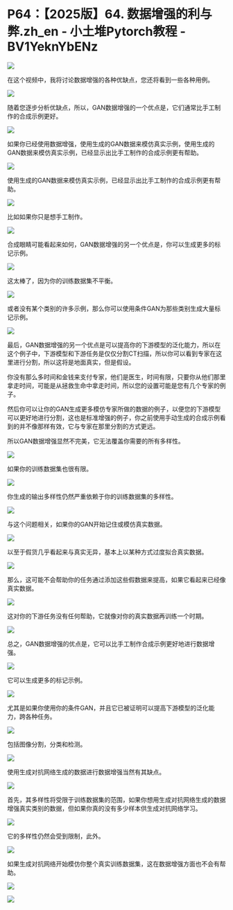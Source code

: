 # P64：【2025版】64. 数据增强的利与弊.zh_en - 小土堆Pytorch教程 - BV1YeknYbENz

![](img/b6489ecdfb895d780a788141c7d67ce7_0.png)

在这个视频中，我将讨论数据增强的各种优缺点，您还将看到一些各种用例。

![](img/b6489ecdfb895d780a788141c7d67ce7_2.png)

随着您逐步分析优缺点，所以，GAN数据增强的一个优点是，它们通常比手工制作的合成示例更好。

![](img/b6489ecdfb895d780a788141c7d67ce7_4.png)

如果你已经使用数据增强，使用生成的GAN数据来模仿真实示例，使用生成的GAN数据来模仿真实示例，已经显示出比手工制作的合成示例更有帮助。



![](img/b6489ecdfb895d780a788141c7d67ce7_6.png)

使用生成的GAN数据来模仿真实示例，已经显示出比手工制作的合成示例更有帮助。

![](img/b6489ecdfb895d780a788141c7d67ce7_8.png)

比如如果你只是想手工制作。

![](img/b6489ecdfb895d780a788141c7d67ce7_10.png)

合成眼睛可能看起来如何，GAN数据增强的另一个优点是，你可以生成更多的标记示例。

![](img/b6489ecdfb895d780a788141c7d67ce7_12.png)

这太棒了，因为你的训练数据集不平衡。

![](img/b6489ecdfb895d780a788141c7d67ce7_14.png)

或者没有某个类别的许多示例，那么你可以使用条件GAN为那些类别生成大量标记示例。

![](img/b6489ecdfb895d780a788141c7d67ce7_16.png)

最后，GAN数据增强的另一个优点是可以提高你的下游模型的泛化能力，所以在这个例子中，下游模型和下游任务是仅仅分割CT扫描，所以你可以看到专家在这里进行分割，所以这将是地面真实，但是假设。

你没有那么多时间和金钱来支付专家，他们是医生，时间有限，只要你从他们那里拿走时间，可能是从拯救生命中拿走时间，所以您的设置可能是您有几个专家的例子。

然后你可以让你的GAN生成更多模仿专家所做的数据的例子，以便您的下游模型可以更好地进行分割，这也是标准增强的例子，你之前使用手动生成的合成示例看到的并不像那样有效，它与专家在那里分割的方式更远。

所以GAN数据增强显然不完美，它无法覆盖你需要的所有多样性。

![](img/b6489ecdfb895d780a788141c7d67ce7_18.png)

如果你的训练数据集也很有限。

![](img/b6489ecdfb895d780a788141c7d67ce7_20.png)

你生成的输出多样性仍然严重依赖于你的训练数据集的多样性。

![](img/b6489ecdfb895d780a788141c7d67ce7_22.png)

与这个问题相关，如果你的GAN开始记住或模仿真实数据。

![](img/b6489ecdfb895d780a788141c7d67ce7_24.png)

以至于假货几乎看起来与真实无异，基本上以某种方式过度拟合真实数据。

![](img/b6489ecdfb895d780a788141c7d67ce7_26.png)

那么，这可能不会帮助你的任务通过添加这些假数据来提高，如果它看起来已经像真实数据。

![](img/b6489ecdfb895d780a788141c7d67ce7_28.png)

这对你的下游任务没有任何帮助，它就像对你的真实数据再训练一个时期。

![](img/b6489ecdfb895d780a788141c7d67ce7_30.png)

总之，GAN数据增强的优点是，它可以比手工制作合成示例更好地进行数据增强。

![](img/b6489ecdfb895d780a788141c7d67ce7_32.png)

它可以生成更多的标记示例。

![](img/b6489ecdfb895d780a788141c7d67ce7_34.png)

尤其是如果你使用你的条件GAN，并且它已被证明可以提高下游模型的泛化能力，跨各种任务。

![](img/b6489ecdfb895d780a788141c7d67ce7_36.png)

包括图像分割，分类和检测。

![](img/b6489ecdfb895d780a788141c7d67ce7_38.png)

使用生成对抗网络生成的数据进行数据增强当然有其缺点。

![](img/b6489ecdfb895d780a788141c7d67ce7_40.png)

首先，其多样性将受限于训练数据集的范围，如果你想用生成对抗网络生成的数据增强真实类别的数据，但如果你真的没有多少样本供生成对抗网络学习。



![](img/b6489ecdfb895d780a788141c7d67ce7_42.png)

它的多样性仍然会受到限制，此外。

![](img/b6489ecdfb895d780a788141c7d67ce7_44.png)

如果生成对抗网络开始模仿你整个真实训练数据集，这在数据增强方面也不会有帮助。

![](img/b6489ecdfb895d780a788141c7d67ce7_46.png)

![](img/b6489ecdfb895d780a788141c7d67ce7_47.png)